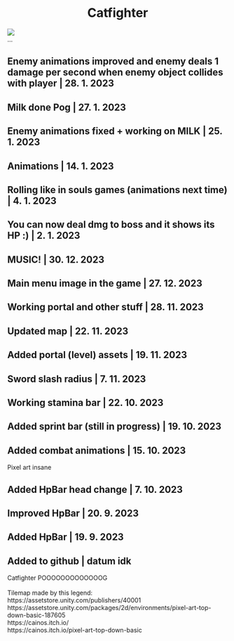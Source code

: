 <h1 style="text-align:center">Catfighter</h1>
<img src="https://github.com/OreonCZ/CatfighterUnity/assets/115612408/ff97caeb-b91c-44d5-9209-49e5ef219e82"></img>
<br>...
<h2>Enemy animations improved and enemy deals 1 damage per second when enemy object collides with player | 28. 1. 2023</h2>
<h2>Milk done Pog | 27. 1. 2023</h2>
<h2>Enemy animations fixed + working on MILK | 25. 1. 2023</h2>
<h2>Animations | 14. 1. 2023</h2>
<h2>Rolling like in souls games (animations next time) | 4. 1. 2023</h2>
<h2>You can now deal dmg to boss and it shows its HP :) | 2. 1. 2023</h2>
<h2>MUSIC! | 30. 12. 2023</h2>
<h2>Main menu image in the game | 27. 12. 2023</h2>
<h2>Working portal and other stuff | 28. 11. 2023</h2>
<h2>Updated map | 22. 11. 2023</h2>
<h2>Added portal (level) assets | 19. 11. 2023</h2>
<h2>Sword slash radius | 7. 11. 2023</h2>
<h2>Working stamina bar | 22. 10. 2023</h2>
<h2>Added sprint bar (still in progress) | 19. 10. 2023</h2>
<h2>Added combat animations | 15. 10. 2023</h2>
Pixel art insane
<h2>Added HpBar head change | 7. 10. 2023</h2>
<h2>Improved HpBar | 20. 9. 2023</h2>
<h2>Added HpBar | 19. 9. 2023</h2>
<h2>Added to github | datum idk</h2>
Catfighter POOOOOOOOOOOOOG
<br>
<br>
Tilemap made by this legend:
<br>
https://assetstore.unity.com/publishers/40001
<br>
https://assetstore.unity.com/packages/2d/environments/pixel-art-top-down-basic-187605
<br>
https://cainos.itch.io/
<br>
https://cainos.itch.io/pixel-art-top-down-basic
